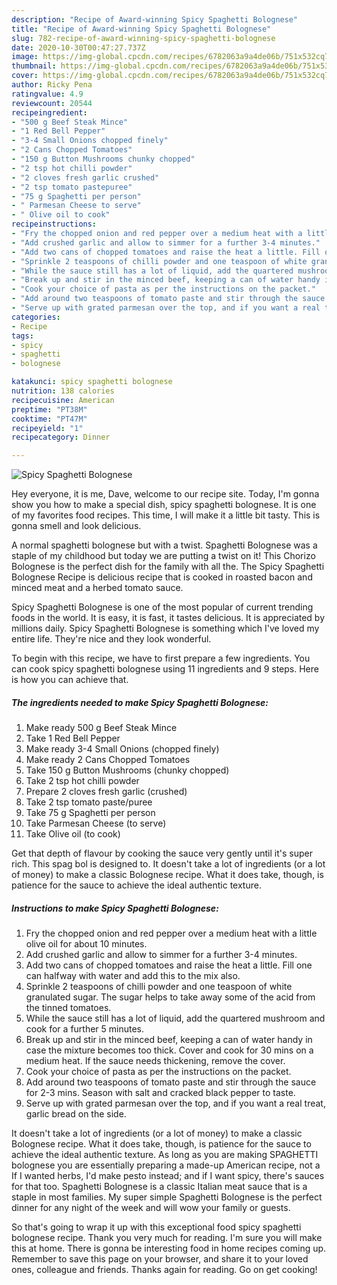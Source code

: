 ```yaml
---
description: "Recipe of Award-winning Spicy Spaghetti Bolognese"
title: "Recipe of Award-winning Spicy Spaghetti Bolognese"
slug: 782-recipe-of-award-winning-spicy-spaghetti-bolognese
date: 2020-10-30T00:47:27.737Z
image: https://img-global.cpcdn.com/recipes/6782063a9a4de06b/751x532cq70/spicy-spaghetti-bolognese-recipe-main-photo.jpg
thumbnail: https://img-global.cpcdn.com/recipes/6782063a9a4de06b/751x532cq70/spicy-spaghetti-bolognese-recipe-main-photo.jpg
cover: https://img-global.cpcdn.com/recipes/6782063a9a4de06b/751x532cq70/spicy-spaghetti-bolognese-recipe-main-photo.jpg
author: Ricky Pena
ratingvalue: 4.9
reviewcount: 20544
recipeingredient:
- "500 g Beef Steak Mince"
- "1 Red Bell Pepper"
- "3-4 Small Onions chopped finely"
- "2 Cans Chopped Tomatoes"
- "150 g Button Mushrooms chunky chopped"
- "2 tsp hot chilli powder"
- "2 cloves fresh garlic crushed"
- "2 tsp tomato pastepuree"
- "75 g Spaghetti per person"
- " Parmesan Cheese to serve"
- " Olive oil to cook"
recipeinstructions:
- "Fry the chopped onion and red pepper over a medium heat with a little olive oil for about 10 minutes."
- "Add crushed garlic and allow to simmer for a further 3-4 minutes."
- "Add two cans of chopped tomatoes and raise the heat a little. Fill one can halfway with water and add this to the mix also."
- "Sprinkle 2 teaspoons of chilli powder and one teaspoon of white granulated sugar. The sugar helps to take away some of the acid from the tinned tomatoes."
- "While the sauce still has a lot of liquid, add the quartered mushroom and cook for a further 5 minutes."
- "Break up and stir in the minced beef, keeping a can of water handy in case the mixture becomes too thick. Cover and cook for 30 mins on a medium heat. If the sauce needs thickening, remove the cover."
- "Cook your choice of pasta as per the instructions on the packet."
- "Add around two teaspoons of tomato paste and stir through the sauce for 2-3 mins. Season with salt and cracked black pepper to taste."
- "Serve up with grated parmesan over the top, and if you want a real treat, garlic bread on the side."
categories:
- Recipe
tags:
- spicy
- spaghetti
- bolognese

katakunci: spicy spaghetti bolognese 
nutrition: 138 calories
recipecuisine: American
preptime: "PT38M"
cooktime: "PT47M"
recipeyield: "1"
recipecategory: Dinner

---
```



![Spicy Spaghetti Bolognese](https://img-global.cpcdn.com/recipes/6782063a9a4de06b/751x532cq70/spicy-spaghetti-bolognese-recipe-main-photo.jpg)

Hey everyone, it is me, Dave, welcome to our recipe site. Today, I'm gonna show you how to make a special dish, spicy spaghetti bolognese. It is one of my favorites food recipes. This time, I will make it a little bit tasty. This is gonna smell and look delicious.

A normal spaghetti bolognese but with a twist. Spaghetti Bolognese was a staple of my childhood but today we are putting a twist on it! This Chorizo Bolognese is the perfect dish for the family with all the. The Spicy Spaghetti Bolognese Recipe is delicious recipe that is cooked in roasted bacon and minced meat and a herbed tomato sauce.

Spicy Spaghetti Bolognese is one of the most popular of current trending foods in the world. It is easy, it is fast, it tastes delicious. It is appreciated by millions daily. Spicy Spaghetti Bolognese is something which I've loved my entire life. They're nice and they look wonderful.


To begin with this recipe, we have to first prepare a few ingredients. You can cook spicy spaghetti bolognese using 11 ingredients and 9 steps. Here is how you can achieve that.

<!--inarticleads1-->

##### The ingredients needed to make Spicy Spaghetti Bolognese:

1. Make ready 500 g Beef Steak Mince
1. Take 1 Red Bell Pepper
1. Make ready 3-4 Small Onions (chopped finely)
1. Make ready 2 Cans Chopped Tomatoes
1. Take 150 g Button Mushrooms (chunky chopped)
1. Take 2 tsp hot chilli powder
1. Prepare 2 cloves fresh garlic (crushed)
1. Take 2 tsp tomato paste/puree
1. Take 75 g Spaghetti per person
1. Take  Parmesan Cheese (to serve)
1. Take  Olive oil (to cook)


Get that depth of flavour by cooking the sauce very gently until it&#39;s super rich. This spag bol is designed to. It doesn&#39;t take a lot of ingredients (or a lot of money) to make a classic Bolognese recipe. What it does take, though, is patience for the sauce to achieve the ideal authentic texture. 

<!--inarticleads2-->

##### Instructions to make Spicy Spaghetti Bolognese:

1. Fry the chopped onion and red pepper over a medium heat with a little olive oil for about 10 minutes.
1. Add crushed garlic and allow to simmer for a further 3-4 minutes.
1. Add two cans of chopped tomatoes and raise the heat a little. Fill one can halfway with water and add this to the mix also.
1. Sprinkle 2 teaspoons of chilli powder and one teaspoon of white granulated sugar. The sugar helps to take away some of the acid from the tinned tomatoes.
1. While the sauce still has a lot of liquid, add the quartered mushroom and cook for a further 5 minutes.
1. Break up and stir in the minced beef, keeping a can of water handy in case the mixture becomes too thick. Cover and cook for 30 mins on a medium heat. If the sauce needs thickening, remove the cover.
1. Cook your choice of pasta as per the instructions on the packet.
1. Add around two teaspoons of tomato paste and stir through the sauce for 2-3 mins. Season with salt and cracked black pepper to taste.
1. Serve up with grated parmesan over the top, and if you want a real treat, garlic bread on the side.


It doesn&#39;t take a lot of ingredients (or a lot of money) to make a classic Bolognese recipe. What it does take, though, is patience for the sauce to achieve the ideal authentic texture. As long as you are making SPAGHETTI bolognese you are essentially preparing a made-up American recipe, not a If I wanted herbs, I&#39;d make pesto instead; and if I want spicy, there&#39;s sauces for that too. Spaghetti Bolognese is a classic Italian meat sauce that is a staple in most families. My super simple Spaghetti Bolognese is the perfect dinner for any night of the week and will wow your family or guests. 

So that's going to wrap it up with this exceptional food spicy spaghetti bolognese recipe. Thank you very much for reading. I'm sure you will make this at home. There is gonna be interesting food in home recipes coming up. Remember to save this page on your browser, and share it to your loved ones, colleague and friends. Thanks again for reading. Go on get cooking!
